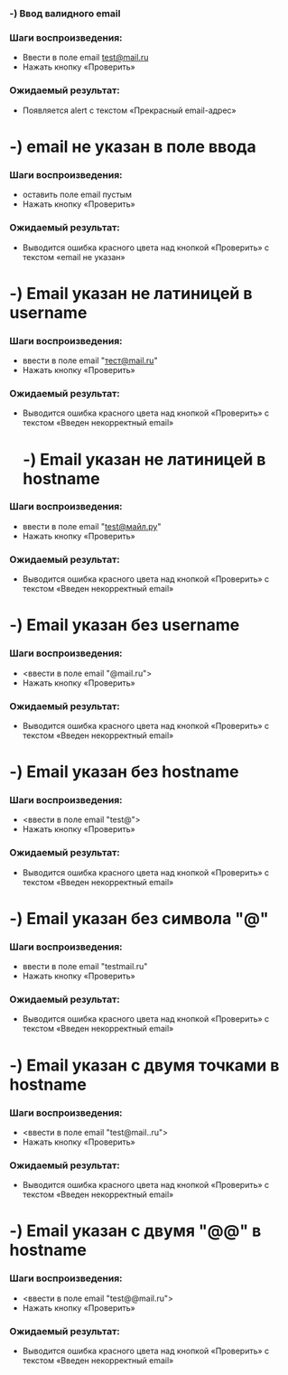 #
### -) Ввод валидного email
### Шаги воспроизведения:
- Ввести в поле email test@mail.ru
- Нажать кнопку «Проверить»
### Ожидаемый результат: 
- Появляется alert с текстом «Прекрасный email-адрес»

# -) email не указан в поле ввода
### Шаги воспроизведения:
- оставить поле email пустым
- Нажать кнопку «Проверить»
### Ожидаемый результат: 
- Выводится ошибка красного цвета над кнопкой «Проверить» с текстом «email не указан»

# -) Email указан не латиницей в username
### Шаги воспроизведения:
- ввести в поле email "тест@mail.ru" 
- Нажать кнопку «Проверить»
### Ожидаемый результат: 
- Выводится ошибка красного цвета над кнопкой «Проверить» с текстом «Введен некорректный email»

  # -) Email указан не латиницей в hostname
### Шаги воспроизведения:
- ввести в поле email "test@майл.ру" 
- Нажать кнопку «Проверить»
### Ожидаемый результат: 
- Выводится ошибка красного цвета над кнопкой «Проверить» с текстом «Введен некорректный email»



# -) Email указан без username
### Шаги воспроизведения:
- <ввести в поле email "@mail.ru">
- Нажать кнопку «Проверить»
### Ожидаемый результат: 
- Выводится ошибка красного цвета над кнопкой «Проверить» с текстом «Введен некорректный email»

# -) Email указан без hostname
### Шаги воспроизведения:
- <ввести в поле email "test@">
- Нажать кнопку «Проверить»
### Ожидаемый результат: 
- Выводится ошибка красного цвета над кнопкой «Проверить» с текстом «Введен некорректный email»

# -) Email указан без символа "@"
### Шаги воспроизведения:
- ввести в поле email "testmail.ru"
- Нажать кнопку «Проверить»
### Ожидаемый результат: 
- Выводится ошибка красного цвета над кнопкой «Проверить» с текстом «Введен некорректный email»

# -) Email указан с двумя точками в hostname
### Шаги воспроизведения:
- <ввести в поле email "test@mail..ru">
- Нажать кнопку «Проверить»
### Ожидаемый результат: 
- Выводится ошибка красного цвета над кнопкой «Проверить» с текстом «Введен некорректный email»

# -) Email указан с двумя "@@" в hostname
### Шаги воспроизведения:
- <ввести в поле email "test@@mail.ru">
- Нажать кнопку «Проверить»
### Ожидаемый результат: 
- Выводится ошибка красного цвета над кнопкой «Проверить» с текстом «Введен некорректный email»







  


